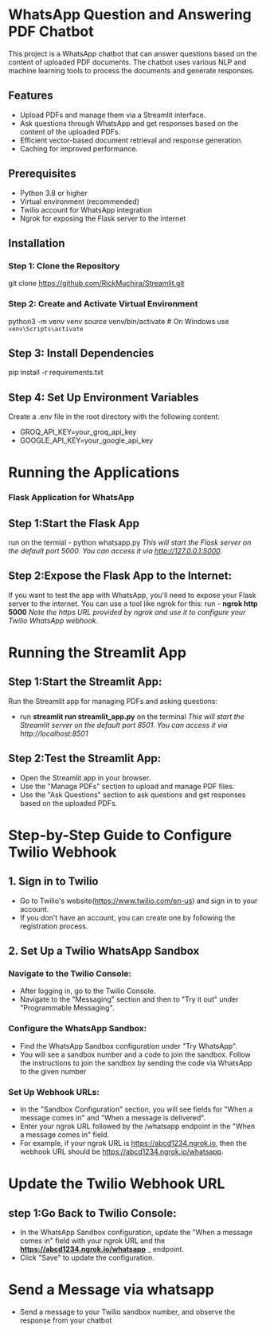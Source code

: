 # WhatsApp Question and Answering PDF Chatbot

This project is a WhatsApp chatbot that can answer questions based on the content of uploaded PDF documents. The chatbot uses various NLP and machine learning tools to process the documents and generate responses.

## Features

- Upload PDFs and manage them via a Streamlit interface.
- Ask questions through WhatsApp and get responses based on the content of the uploaded PDFs.
- Efficient vector-based document retrieval and response generation.
- Caching for improved performance.

## Prerequisites

- Python 3.8 or higher
- Virtual environment (recommended)
- Twilio account for WhatsApp integration
- Ngrok for exposing the Flask server to the internet

## Installation

### Step 1: Clone the Repository
git clone https://github.com/RickMuchira/Streamlit.git

### Step 2: Create and Activate Virtual Environment
python3 -m venv venv
source venv/bin/activate  # On Windows use `venv\Scripts\activate`

## Step 3: Install Dependencies
pip install -r requirements.txt

## Step 4: Set Up Environment Variables
Create a .env file in the root directory with the following content:

- GROQ_API_KEY=your_groq_api_key
- GOOGLE_API_KEY=your_google_api_key

# Running the Applications
### Flask Application for WhatsApp
## Step 1:Start the Flask App
run on the termial - python whatsapp.py
_This will start the Flask server on the default port 5000. You can access it via http://127.0.0.1:5000._

## Step 2:Expose the Flask App to the Internet:
If you want to test the app with WhatsApp, you'll need to expose your Flask server to the internet. You can use a tool like ngrok for this:
run - **ngrok http 5000**
_Note the https URL provided by ngrok and use it to configure your Twilio WhatsApp webhook._

# Running the Streamlit App
## Step 1:Start the Streamlit App:
Run the Streamlit app for managing PDFs and asking questions:
- run **streamlit run streamlit_app.py** on the terminal
_This will start the Streamlit server on the default port 8501. You can access it via http://localhost:8501_

## Step 2:Test the Streamlit App:
- Open the Streamlit app in your browser.
- Use the "Manage PDFs" section to upload and manage PDF files.
- Use the "Ask Questions" section to ask questions and get responses based 
  on the uploaded PDFs.

# Step-by-Step Guide to Configure Twilio Webhook

## 1. Sign in to Twilio
- Go to Twilio's website(https://www.twilio.com/en-us) and sign in to your account.
- If you don't have an account, you can create one by following the 
  registration process.

## 2. Set Up a Twilio WhatsApp Sandbox
### Navigate to the Twilio Console:
- After logging in, go to the Twilio Console.
- Navigate to the "Messaging" section and then to "Try it out" under 
  "Programmable Messaging".
### Configure the WhatsApp Sandbox:
- Find the WhatsApp Sandbox configuration under "Try WhatsApp".
- You will see a sandbox number and a code to join the sandbox. Follow the 
  instructions to join the sandbox by sending the code via WhatsApp to the 
  given number
### Set Up Webhook URLs:
- In the "Sandbox Configuration" section, you will see fields for "When a message comes in" and "When a message is delivered".
- Enter your ngrok URL followed by the /whatsapp endpoint in the "When a message comes in" field.
- For example, if your ngrok URL is https://abcd1234.ngrok.io, then the webhook URL should be https://abcd1234.ngrok.io/whatsapp.

# Update the Twilio Webhook URL
## step 1:Go Back to Twilio Console:
- In the WhatsApp Sandbox configuration, update the "When a message comes in" field with your ngrok URL and the __https://abcd1234.ngrok.io/whatsapp__ _ endpoint.
- Click "Save" to update the configuration.

# Send a Message via whatsapp
- Send a message to your Twilio sandbox number, and observe the response from your chatbot



  






